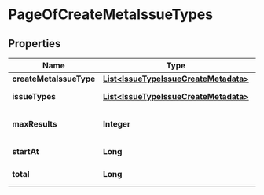 # PageOfCreateMetaIssueTypes

## Properties
Name | Type | Description | Notes
------------ | ------------- | ------------- | -------------
**createMetaIssueType** | [**List&lt;IssueTypeIssueCreateMetadata&gt;**](IssueTypeIssueCreateMetadata.md) |  |  [optional]
**issueTypes** | [**List&lt;IssueTypeIssueCreateMetadata&gt;**](IssueTypeIssueCreateMetadata.md) | The list of CreateMetaIssueType. |  [optional]
**maxResults** | **Integer** | The maximum number of items to return per page. |  [optional]
**startAt** | **Long** | The index of the first item returned. |  [optional]
**total** | **Long** | The total number of items in all pages. |  [optional]
